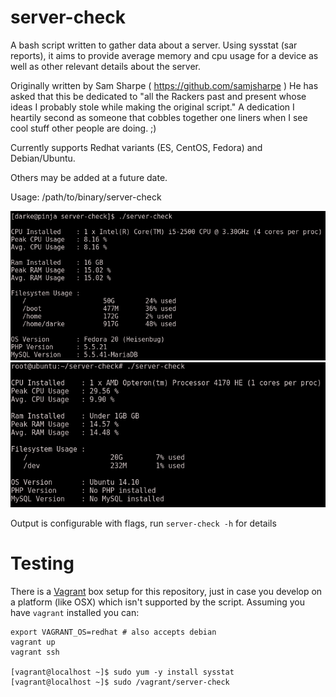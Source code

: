 # server-check

A bash script written to gather data about a server. Using sysstat (sar reports),
it aims to provide average memory and cpu usage for a device as well as other
relevant details about the server.

Originally written by Sam Sharpe ( https://github.com/samjsharpe ) He has asked
that this be dedicated to "all the Rackers past and present whose ideas I probably
stole while making the original script." A dedication I heartily second as someone
that cobbles together one liners when I see cool stuff other people are doing. ;)

Currently supports Redhat variants (ES, CentOS, Fedora) and Debian/Ubuntu.

Others may be added at a future date.

Usage: /path/to/binary/server-check

![Alt text](screenshot/servercheckSS.png?raw=true "Example usage")
![Alt text](screenshot/servercheckSS2.png?raw=true "Example usage")

Output is configurable with flags, run `server-check -h` for details

# Testing

There is a [Vagrant](https://www.vagrantup.com) box setup for this repository,
just in case you develop on a platform (like OSX) which isn't supported by the
script. Assuming you have `vagrant` installed you can:

```
export VAGRANT_OS=redhat # also accepts debian
vagrant up
vagrant ssh

[vagrant@localhost ~]$ sudo yum -y install sysstat
[vagrant@localhost ~]$ sudo /vagrant/server-check
```
